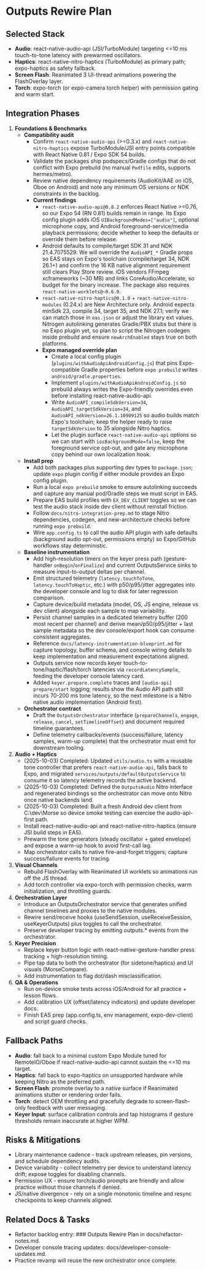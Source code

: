 # Outputs Rewire Plan

## Selected Stack
- **Audio**: react-native-audio-api (JSI/TurboModule) targeting <=10 ms touch-to-tone latency with prewarmed oscillators.
- **Haptics**: react-native-nitro-haptics (TurboModule) as primary path; expo-haptics as safety fallback.
- **Screen Flash**: Reanimated 3 UI-thread animations powering the FlashOverlay layer.
- **Torch**: expo-torch (or expo-camera torch helper) with permission gating and warm start.

## Integration Phases
1. **Foundations & Benchmarks**
   - **Compatibility audit**
     - Confirm `react-native-audio-api` (>=0.3.x) and `react-native-nitro-haptics` expose TurboModule/JSI entry points compatible with React Native 0.81 / Expo SDK 54 builds.
     - Validate the packages ship podspecs/Gradle configs that do not conflict with Expo prebuild (no manual `Podfile` edits, supports hermes/metro).
     - Review native dependency requirements (AudioKit/AAE on iOS, Oboe on Android) and note any minimum OS versions or NDK constraints in the backlog.
     - **Current findings**
       - `react-native-audio-api@0.8.2` enforces React Native >=0.76, so our Expo 54 (RN 0.81) builds remain in range. Its Expo config plugin adds iOS `UIBackgroundModes=["audio"]`, optional microphone copy, and Android foreground-service/media playback permissions; decide whether to keep the defaults or override them before release.
       - Android defaults to compile/target SDK 31 and NDK 21.4.7075529. We will override the `AudioAPI_*` Gradle props so EAS stays on Expo's toolchain (compile/target 34, NDK 26.1+) and confirm the 16 KB native alignment requirement still clears Play Store review. iOS vendors FFmpeg xcframeworks (~30 MB) and links CoreAudio/Accelerate, so budget for the binary increase. The package also requires `react-native-worklets@~0.6.0`.
       - `react-native-nitro-haptics@0.1.0` + `react-native-nitro-modules` (0.24.x) are New Architecture only. Android expects minSdk 23, compile 34, target 35, and NDK 27.1; verify we can match those in `eas.json` or adjust the library ext values. Nitrogen autolinking generates Gradle/PBX stubs but there is no Expo plugin yet, so plan to script the Nitrogen codegen inside prebuild and ensure `newArchEnabled` stays true on both platforms.
       - **Expo managed override plan**
         - Create a local config plugin (`plugins/withAudioApiAndroidConfig.js`) that pins Expo-compatible Gradle properties before `expo prebuild` writes `android/gradle.properties`.
         - Implement `plugins/withAudioApiAndroidConfig.js` so prebuild always writes the Expo-friendly overrides even before installing react-native-audio-api.
         - Write `AudioAPI_compileSdkVersion=34`, `AudioAPI_targetSdkVersion=34`, and `AudioAPI_ndkVersion=26.1.10909125` so audio builds match Expo's toolchain; keep the helper ready to raise `targetSdkVersion` to 35 alongside Nitro haptics.
         - Let the plugin surface `react-native-audio-api` options so we can start with `iosBackgroundMode=false`, keep the foreground service opt-out, and gate any microphone copy behind our own localization hook.
   - **Install prep**
     - Add both packages plus supporting dev types to `package.json`; update `expo` plugin config if either module provides an Expo config plugin.
     - Run a local `expo prebuild` smoke to ensure autolinking succeeds and capture any manual pod/Gradle steps we must script in EAS.
     - Prepare EAS build profiles with `EX_DEV_CLIENT` toggles so we can test the audio stack inside dev client without reinstall friction.
     - Follow `docs/nitro-integration-prep.md` to stage Nitro dependencies, codegen, and new-architecture checks before running `expo prebuild`.
     - Wire `app.config.ts` to call the audio API plugin with safe defaults (background audio opt-out, permissions empty) so Expo/GitHub workflows stay deterministic.
   - **Baseline instrumentation**
     - Add high-resolution timers on the keyer press path (gesture-handler `onBegin`/`onFinalize`) and current OutputsService sinks to measure input-to-output deltas per channel.
     - Emit structured telemetry (`latency.touchToTone`, `latency.touchToHaptic`, etc.) with p50/p95/jitter aggregates into the developer console and log to disk for later regression comparison.
     - Capture device/build metadata (model, OS, JS engine, release vs dev client) alongside each sample to map variability.
     - Persist channel samples in a dedicated telemetry buffer (200 most recent per channel) and derive mean/p50/p95/jitter + last sample metadata so the dev console/export hook can consume consistent aggregates.
     - Reference `docs/latency-instrumentation-blueprint.md` for capture topology, buffer schema, and console wiring details to keep implementation and measurement expectations aligned.
     - Outputs service now records keyer touch-to-tone/haptic/flash/torch latencies via `recordLatencySample`, feeding the developer console latency card.
     - Added `keyer.prepare.complete` traces and `[audio-api] prepare/start` logging; results show the Audio API path still incurs 70-200 ms tone latency, so the next milestone is a Nitro native audio implementation (Android first).
   - **Orchestrator contract**
     - Draft the `OutputsOrchestrator` interface (`prepareChannels`, `engage`, `release`, `cancel`, `setTimelineOffset`) and document required timeline guarantees.
     - Define telemetry callbacks/events (success/failure, latency samples, warm-up complete) that the orchestrator must emit for downstream tooling.
2. **Audio + Haptics**
   - (2025-10-03) Completed: Updated `utils/audio.ts` with a reusable tone controller that prefers `react-native-audio-api`, falls back to Expo, and migrated `services/outputs/defaultOutputsService` to consume it so latency telemetry records the active backend.
   - (2025-10-03) Completed: Defined the `OutputsAudio` Nitro interface and regenerated bindings so the orchestrator can move onto Nitro once native backends land.
   - (2025-10-03) Completed: Built a fresh Android dev client from C:\\dev\\Morse so device smoke testing can exercise the audio-api-first path.
   - Install react-native-audio-api and react-native-nitro-haptics (ensure JSI build steps in EAS).
   - Prewarm the tone generators (steady oscillator + gated envelope) and expose a warm-up hook to avoid first-call lag.
   - Map orchestrator calls to native fire-and-forget triggers; capture success/failure events for tracing.
3. **Visual Channels**
   - Rebuild FlashOverlay with Reanimated UI worklets so animations run off the JS thread.
   - Add torch controller via expo-torch with permission checks, warm initialization, and throttling guards.
4. **Orchestration Layer**
   - Introduce an OutputsOrchestrator service that generates unified channel timelines and proxies to the native modules.
   - Rewire send/receive hooks (useSendSession, useReceiveSession, useKeyerOutputs) plus toggles to call the orchestrator.
   - Preserve developer tracing by emitting outputs.* events from the orchestrator.
5. **Keyer Precision**
   - Replace keyer button logic with react-native-gesture-handler press tracking + high-resolution timing.
   - Pipe tap data to both the orchestrator (for sidetone/haptics) and UI visuals (MorseCompare).
   - Add instrumentation to flag dot/dash misclassification.
6. **QA & Operations**
   - Run on-device smoke tests across iOS/Android for all practice + lesson flows.
   - Add calibration UX (offset/latency indicators) and update developer docs.
   - Finish EAS prep (app.config.ts, env management, expo-dev-client) and script guard checks.

## Fallback Paths
- **Audio**: fall back to a minimal custom Expo Module tuned for RemoteIO/Oboe if react-native-audio-api cannot sustain the <=10 ms target.
- **Haptics**: fall back to expo-haptics on unsupported hardware while keeping Nitro as the preferred path.
- **Screen Flash**: promote overlay to a native surface if Reanimated animations stutter or rendering order fails.
- **Torch**: detect OEM throttling and gracefully degrade to screen-flash-only feedback with user messaging.
- **Keyer Input**: surface calibration controls and tap histograms if gesture thresholds remain inaccurate at higher WPM.

## Risks & Mitigations
- Library maintenance cadence - track upstream releases, pin versions, and schedule dependency audits.
- Device variability - collect telemetry per device to understand latency drift; expose toggles for disabling channels.
- Permission UX - ensure torch/audio prompts are friendly and allow practice without those channels if denied.
- JS/native divergence - rely on a single monotonic timeline and resync checkpoints to keep channels aligned.

## Related Docs & Tasks
- Refactor backlog entry: ### Outputs Rewire Plan in docs/refactor-notes.md.
- Developer console tracing updates: docs/developer-console-updates.md.
- Practice revamp will reuse the new orchestrator once complete.

















